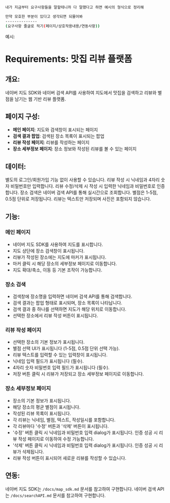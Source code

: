 ```bash
내가 지금부터 요구사항들을 말할테니까 다 말했다고 하면 예시의 형식으로 정리해

만약 모호한 부분이 있다고 생각되면 되물어봐
--------------
(요구사항 줄글로 적기(페이지/상호작용내용/연동사항))
```
예시:
# Requirements: 맛집 리뷰 플랫폼

## 개요:
네이버 지도 SDK와 네이버 검색 API를 사용하여 지도에서 맛집을 검색하고 리뷰와 별점을 남기는 웹 기반 리뷰 플랫폼.

## 페이지 구성:
- **메인 페이지**: 지도와 검색창이 표시되는 페이지
- **검색 결과 팝업**: 검색된 장소 목록이 표시되는 팝업
- **리뷰 작성 페이지**: 리뷰를 작성하는 페이지
- **장소 세부정보 페이지**: 장소 정보와 작성된 리뷰를 볼 수 있는 페이지

## 데이터:
별도의 로그인/회원가입 기능 없이 사용할 수 있습니다.
리뷰 작성 시 닉네임과 4자리 숫자 비밀번호만 입력합니다.
리뷰 수정/삭제 시 작성 시 입력한 닉네임과 비밀번호로 인증합니다.
장소 검색은 네이버 검색 API를 통해 실시간으로 조회합니다.
별점은 1-5점, 0.5점 단위로 저장됩니다.
리뷰는 텍스트만 저장되며 사진은 포함되지 않습니다.

## 기능:

### 메인 페이지
- 네이버 지도 SDK를 사용하여 지도를 표시합니다.
- 지도 상단에 장소 검색창이 표시됩니다.
- 리뷰가 작성된 장소에는 지도에 마커가 표시됩니다.
- 마커 클릭 시 해당 장소의 세부정보 페이지로 이동합니다.
- 지도 확대/축소, 이동 등 기본 조작이 가능합니다.

### 장소 검색
- 검색창에 장소명을 입력하면 네이버 검색 API를 통해 검색합니다.
- 검색 결과는 팝업 형태로 표시되며, 장소 목록이 나타납니다.
- 검색 결과 중 하나를 선택하면 지도가 해당 위치로 이동합니다.
- 선택한 장소에서 리뷰 작성 버튼이 표시됩니다.

### 리뷰 작성 페이지
- 선택한 장소의 기본 정보가 표시됩니다.
- 별점 선택 UI가 표시됩니다 (1-5점, 0.5점 단위 선택 가능).
- 리뷰 텍스트를 입력할 수 있는 입력창이 표시됩니다.
- 닉네임 입력 필드가 표시됩니다 (필수).
- 4자리 숫자 비밀번호 입력 필드가 표시됩니다 (필수).
- 저장 버튼 클릭 시 리뷰가 저장되고 장소 세부정보 페이지로 이동합니다.

### 장소 세부정보 페이지
- 장소의 기본 정보가 표시됩니다.
- 해당 장소의 평균 별점이 표시됩니다.
- 작성된 리뷰 목록이 표시됩니다.
- 각 리뷰는 닉네임, 별점, 텍스트, 작성일시를 포함합니다.
- 각 리뷰마다 '수정' 버튼과 '삭제' 버튼이 표시됩니다.
- '수정' 버튼 클릭 시 닉네임과 비밀번호 입력 dialog가 표시됩니다. 인증 성공 시 리뷰 작성 페이지로 이동하여 수정 가능합니다.
- '삭제' 버튼 클릭 시 닉네임과 비밀번호 입력 dialog가 표시됩니다. 인증 성공 시 리뷰가 삭제됩니다.
- 리뷰 작성 버튼이 표시되어 새로운 리뷰를 작성할 수 있습니다.

## 연동:
네이버 지도 SDK는 `/docs/map_sdk.md` 문서를 참고하여 구현합니다.
네이버 검색 API는 `/docs/searchAPI.md` 문서를 참고하여 구현합니다.